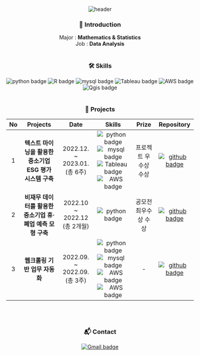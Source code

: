 <div align="center">
  
![header](https://capsule-render.vercel.app/api?type=waving&color=auto&height=200&section=header&text=yunyeong-choi&fontSize=50&&fontAlignY=35&animation=twinkling&desc=Data%20Analyst&descSize=25&descAlignY=60)
  
  
### :wave: Introduction
Major : **Mathematics & Statistics**<br> Job : **Data Analysis** <br><br>

### 🛠️ Skills 
  
  ![python badge](https://img.shields.io/badge/-Python-%23F7DF1E?style=plastic-square&logo=Python&logoColor=ffdd54&color=3776AB)
![R badge](https://img.shields.io/badge/-%20R-%23F7DF1E?style=plastic-square&logo=R&logoColor=3776AB&color=D8D8D8)
  ![mysql badge](https://img.shields.io/badge/-%20MySQL-%23F7DF1E?style=plastic-square&logo=mysql&logoColor=white&color=0F3460)
  ![Tableau badge](https://img.shields.io/badge/-%20Tableau-%23F7DF1E?style=plastic-square&logo=Tableau&color=FFD8A9)
  ![AWS badge](https://img.shields.io/badge/-%20AWS-%23F7DF1E?style=plastic-square&logo=amazonaws&logoColor=EF5B0C&color=FEF9A7)
  ![Qgis badge](https://img.shields.io/badge/-%20Qgis-%23F7DF1E?style=plastic-square&logo=Qgis&color=DAE2B6) <br><br>
  
### :pushpin: Projects 

| No | **Projects** | **Date** | **Skills** | **Prize** | **Repository** |
|:--------:|:--------:|:--------:|:--------:|:--------:|:--------:|
| 1 | **텍스트 마이닝을 활용한    중소기업 ESG 평가 시스템 구축** | 2022.12. ~ 2023.01. (총 6주) |![python badge](https://img.shields.io/badge/-Python-%23F7DF1E?style=plastic-square&logo=Python&logoColor=ffdd54&color=3776AB) ![mysql badge](https://img.shields.io/badge/-%20MySQL-%23F7DF1E?style=plastic-square&logo=mysql&logoColor=white&color=0F3460)![Tableau badge](https://img.shields.io/badge/-%20Tableau-%23F7DF1E?style=plastic-square&logo=Tableau&color=FFD8A9) ![AWS badge](https://img.shields.io/badge/-%20AWS%20ec2-%23F7DF1E?style=plastic-square&logo=amazonaws&logoColor=EF5B0C&color=FEF9A7) | 프로젝트 우수상 수상 | [![github badge](https://img.shields.io/badge/-%20git%20repository-%23F7DF1E?style=plastic-square&logo=github&logoColor=EF5B0C&color=413F42&link=https://github.com/March-of-the-Ants/ESG-Rating-System.git)](https://github.com/March-of-the-Ants/ESG-Rating-System.git) |
| 2 | **비재무 데이터를 활용한    중소기업 휴·폐업 예측 모형 구축** | 2022.10 ~ 2022.12 (총 2개월) | ![python badge](https://img.shields.io/badge/-Python-%23F7DF1E?style=plastic-square&logo=Python&logoColor=ffdd54&color=3776AB) | 공모전 최우수상 수상 | [![github badge](https://img.shields.io/badge/-%20git%20repository-%23F7DF1E?style=plastic-square&logo=github&logoColor=EF5B0C&color=413F42&link=https://github.com/Numble2022/ACSM.git)](https://github.com/Numble2022/ACSM.git) |
| 3 | **웹크롤링 기반 업무 자동화** |2022.09. ~ 2022.09. (총 3주) | ![python badge](https://img.shields.io/badge/-Python-%23F7DF1E?style=plastic-square&logo=Python&logoColor=ffdd54&color=3776AB) ![mysql badge](https://img.shields.io/badge/-%20MySQL-%23F7DF1E?style=plastic-square&logo=mysql&logoColor=white&color=0F3460)![AWS badge](https://img.shields.io/badge/-%20AWS%20ec2-%23F7DF1E?style=plastic-square&logo=amazonaws&logoColor=EF5B0C&color=FEF9A7) ![AWS badge](https://img.shields.io/badge/-%20AWS%20RDS-%23F7DF1E?style=plastic-square&logo=amazonaws&logoColor=EF5B0C&color=FEF9A7)| - | [![github badge](https://img.shields.io/badge/-%20git%20repository-%23F7DF1E?style=plastic-square&logo=github&logoColor=EF5B0C&color=413F42&link=https://github.com/sesac-finance/yycrawler_package.git)](https://github.com/sesac-finance/yycrawler_package.git)  |

<br><br>
  
 ### :mailbox_with_mail: Contact
  [![Gmail badge](https://img.shields.io/badge/Gmail-d14836?style=plastic-square&logo=Gmail&logoColor=white&llink=mailto:tinggunj@gmail.com)](mailto:tinggunj@gmail.com)
  
<!--
**yunyeong-choi/yunyeong-choi** is a ✨ _special_ ✨ repository because its `README.md` (this file) appears on your GitHub profile.

Here are some ideas to get you started:

- 🔭 I’m currently working on ...
- 🌱 I’m currently learning ...
- 👯 I’m looking to collaborate on ...
- 🤔 I’m looking for help with ...
- 💬 Ask me about ...
- 📫 How to reach me: ...
- 😄 Pronouns: ...
- ⚡ Fun fact: ...
-->

